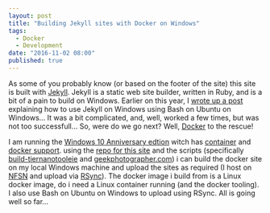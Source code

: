 ```yaml
---
layout: post
title: "Building Jekyll sites with Docker on Windows"
tags: 
  - Docker
  - Development
date: "2016-11-02 08:00"
published: true
---
```

As some of you probably know (or based on the footer of the site) this site is built with [Jekyll][1]. Jekyll is a static web site builder, written in Ruby, and is a bit of a pain to build on Windows. Earlier on this year, I [wrote up a post][2] explaining how to use Jekyll on Windows using Bash on Ubuntu on Windows... It was a bit complicated, and, well, worked a few times, but was not too successfull... So, were do we go next? Well, [Docker][3] to the rescue!

I am running the [Windows 10 Anniversary edtion][4] witch has [container][5] and [docker support][6].  using the [repo for this site][7] and the scripts (specifically [build-tiernanotooleie][8] and [geekphotographer.com][9]) i can build the docker site on my local Windows machine and upload the sites as required (I host on [NFSN][10] and upload via [RSync][11]). The docker image i build from is a Linux docker image, do i need a Linux container running (and the docker tooling). I also use Bash on Ubuntu on Windows to upload using RSync. All is going well so far...

[1]:https://jekyllrb.com/
[2]:https://www.tiernanotoole.ie/2016/04/11/installing-jekyll-on-bash-on-ubuntu-on-windows.html
[3]:http://www.docker.io
[4]:https://blogs.windows.com/windowsexperience/2016/08/02/how-to-get-the-windows-10-anniversary-update/
[5]:https://msdn.microsoft.com/en-us/virtualization/windowscontainers/quick_start/quick_start_windows_10
[6]:https://docs.docker.com/engine/getstarted/step_one/
[7]:https://github.com/tiernano/www.tiernanotoole.ie-docker
[8]:https://github.com/tiernano/www.tiernanotoole.ie-docker/blob/master/build-tiernanotooleie
[9]:https://github.com/tiernano/www.tiernanotoole.ie-docker/blob/master/geekphotographer.com
[10]:http://www.nearlyfreespeech.net
[11]:https://en.wikipedia.org/wiki/Rsync
